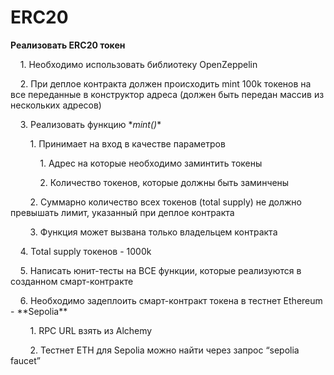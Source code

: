 # ERC20

**Реализовать ERC20 токен**

    1. Необходимо использовать библиотеку OpenZeppelin

    2. При деплое контракта должен происходить mint 100k токенов на все переданные в конструктор адреса (должен быть передан массив из нескольких адресов)

    3. Реализовать функцию \*_mint()_\*

        1. Принимает на вход в качестве параметров

            1. Адрес на которые необходимо заминтить токены

            2. Количество токенов, которые должны быть заминчены

        2. Суммарно количество всех токенов (total supply) не должно превышать лимит, указанный при деплое контракта

        3. Функция может вызвана только владельцем контракта

    4. Total supply токенов - 1000k

    5. Написать юнит-тесты на ВСЕ функции, которые реализуются в созданном смарт-контракте

    6. Необходимо задеплоить смарт-контракт токена в тестнет Ethereum - \*\*Sepolia\*\*

        1. RPC URL взять из Alchemy

        2. Тестнет ETH для Sepolia можно найти через запрос “sepolia faucet”
